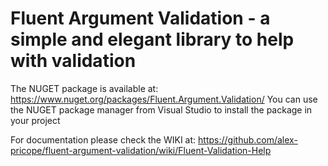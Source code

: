 # Fluent Argument Validation - a simple and elegant library to help with validation

The NUGET package is available at: https://www.nuget.org/packages/Fluent.Argument.Validation/ 
You can use the NUGET package manager from Visual Studio to install the package in your project

For documentation please check the WIKI at: https://github.com/alex-pricope/fluent-argument-validation/wiki/Fluent-Validation-Help


 




